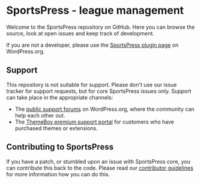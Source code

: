 # SportsPress - league management

Welcome to the SportsPress repository on GitHub. Here you can browse the source, look at open issues and keep track of development.

If you are not a developer, please use the [SportsPress plugin page](http://wordpress.org/plugins/sportspress/) on WordPress.org.

## Support
This repository is not suitable for support. Please don't use our issue tracker for support requests, but for core SportsPress issues only. Support can take place in the appropriate channels:

* The [public support forums](http://wordpress.org/support/plugin/sportspress) on WordPress.org, where the community can help each other out.
* The [ThemeBoy premium support portal](http://support.themeboy.com/) for customers who have purchased themes or extensions.


## Contributing to SportsPress
If you have a patch, or stumbled upon an issue with SportsPress core, you can contribute this back to the code. Please read our [contributor guidelines](https://github.com/ThemeBoy/sportspress/blob/master/CONTRIBUTING.md) for more information how you can do this.